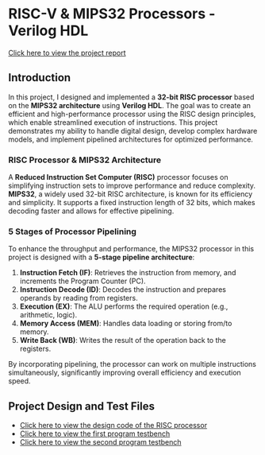 # RISC-V & MIPS32 Processors - Verilog HDL

[Click here to view the project report](https://github.com/bipriti/RISC-V_MIPS32-Processors-VerilogHDL/blob/main/RISC-V%20Processor%20MIPS32_Project.pdf)

## Introduction

In this project, I designed and implemented a **32-bit RISC processor** based on the **MIPS32 architecture** using **Verilog HDL**. The goal was to create an efficient and high-performance processor using the RISC design principles, which enable streamlined execution of instructions. This project demonstrates my ability to handle digital design, develop complex hardware models, and implement pipelined architectures for optimized performance.

### RISC Processor & MIPS32 Architecture
A **Reduced Instruction Set Computer (RISC)** processor focuses on simplifying instruction sets to improve performance and reduce complexity. **MIPS32**, a widely used 32-bit RISC architecture, is known for its efficiency and simplicity. It supports a fixed instruction length of 32 bits, which makes decoding faster and allows for effective pipelining.

### 5 Stages of Processor Pipelining

To enhance the throughput and performance, the MIPS32 processor in this project is designed with a **5-stage pipeline architecture**:
1. **Instruction Fetch (IF)**: Retrieves the instruction from memory, and increments the Program Counter (PC).
2. **Instruction Decode (ID)**: Decodes the instruction and prepares operands by reading from registers.
3. **Execution (EX)**: The ALU performs the required operation (e.g., arithmetic, logic).
4. **Memory Access (MEM)**: Handles data loading or storing from/to memory.
5. **Write Back (WB)**: Writes the result of the operation back to the registers.

By incorporating pipelining, the processor can work on multiple instructions simultaneously, significantly improving overall efficiency and execution speed.

## Project Design and Test Files

- [Click here to view the design code of the RISC processor](https://github.com/bipriti/RISC-V_MIPS32-Processors-VerilogHDL/blob/main/RISC_pipe_MIPS32_DesignCode.v)
- [Click here to view the first program testbench](https://github.com/bipriti/RISC-V_MIPS32-Processors-VerilogHDL/blob/main/Program1_tb.v)
- [Click here to view the second program testbench](https://github.com/bipriti/RISC-V_MIPS32-Processors-VerilogHDL/blob/main/Program2_tb.v)
